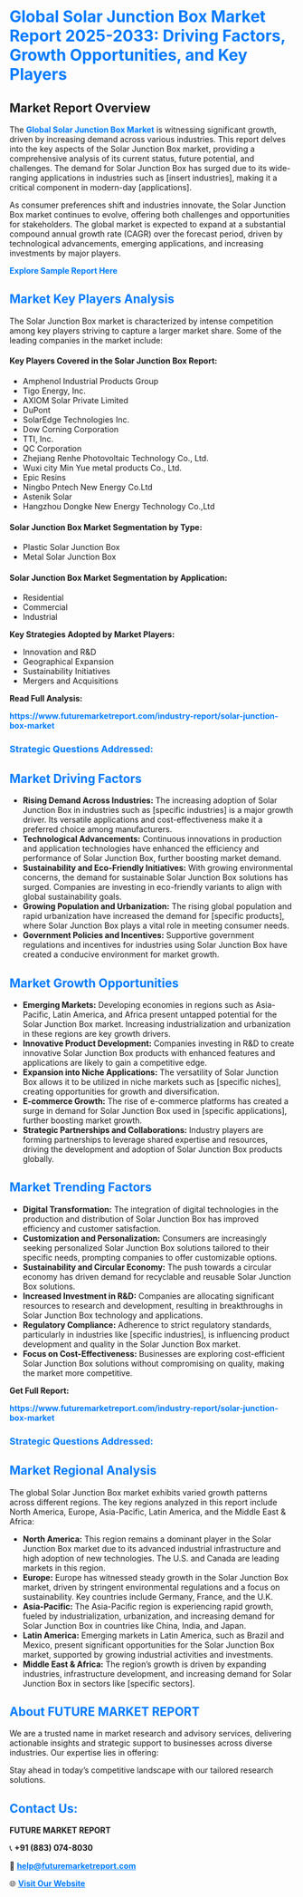 <h1 style="color: #007BFF;">Global Solar Junction Box Market Report 2025-2033: Driving Factors, Growth Opportunities, and Key Players</h1>

<section id="overview">
<h2>Market Report Overview</h2>
<p>The <a href="https://www.futuremarketreport.com/industry-report/solar-junction-box-market" style="color: #007BFF; text-decoration: none;"><strong>Global Solar Junction Box Market</strong></a> is witnessing significant growth, driven by increasing demand across various industries. This report delves into the key aspects of the Solar Junction Box market, providing a comprehensive analysis of its current status, future potential, and challenges. The demand for Solar Junction Box has surged due to its wide-ranging applications in industries such as [insert industries], making it a critical component in modern-day [applications].</p>
<p>As consumer preferences shift and industries innovate, the Solar Junction Box market continues to evolve, offering both challenges and opportunities for stakeholders. The global market is expected to expand at a substantial compound annual growth rate (CAGR) over the forecast period, driven by technological advancements, emerging applications, and increasing investments by major players.</p>
</section>

<section id="overview">
<p><a href="https://www.futuremarketreport.com/request-sample/reportId=89099" style="color: #007BFF; text-decoration: none;"><strong>Explore Sample Report Here</strong></a></p>
</section>

<section id="key-players">
<h2 style="color: #007BFF;">Market Key Players Analysis</h2>
<p>The Solar Junction Box market is characterized by intense competition among key players striving to capture a larger market share. Some of the leading companies in the market include:</p>
<h4>Key Players Covered in the Solar Junction Box Report:</h4>
<ul><li>Amphenol Industrial Products Group</li><li>Tigo Energy, Inc.</li><li>AXIOM Solar Private Limited</li><li>DuPont</li><li>SolarEdge Technologies Inc.</li><li>Dow Corning Corporation</li><li>TTI, Inc.</li><li>QC Corporation</li><li>Zhejiang Renhe Photovoltaic Technology Co., Ltd.</li><li>Wuxi city Min Yue metal products Co., Ltd.</li><li>Epic Resins</li><li>Ningbo Pntech New Energy Co.Ltd</li><li>Astenik Solar</li><li>Hangzhou Dongke New Energy Technology Co.,Ltd</li></ul>
<h4>Solar Junction Box Market Segmentation by Type:</h4>
<ul><li>Plastic Solar Junction Box</li><li>Metal Solar Junction Box</li></ul>

<h4>Solar Junction Box Market Segmentation by Application:</h4>
<ul><li>Residential</li><li>Commercial</li><li>Industrial</li></ul>
<p><strong>Key Strategies Adopted by Market Players:</strong></p>
<ul>
<li>Innovation and R&D</li>
<li>Geographical Expansion</li>
<li>Sustainability Initiatives</li>
<li>Mergers and Acquisitions</li>
</ul>
</section>

<section>
<p><strong>Read Full Analysis: </strong></p><a href="https://www.futuremarketreport.com/industry-report/solar-junction-box-market" style="color: #007BFF; text-decoration: none;"><strong>https://www.futuremarketreport.com/industry-report/solar-junction-box-market</strong></a>
<h3 style="color: #007BFF;">Strategic Questions Addressed:</h3>
</section>

<section id="driving-factors">
<h2 style="color: #007BFF;">Market Driving Factors</h2>
<ul>
<li><strong>Rising Demand Across Industries:</strong> The increasing adoption of Solar Junction Box in industries such as [specific industries] is a major growth driver. Its versatile applications and cost-effectiveness make it a preferred choice among manufacturers.</li>
<li><strong>Technological Advancements:</strong> Continuous innovations in production and application technologies have enhanced the efficiency and performance of Solar Junction Box, further boosting market demand.</li>
<li><strong>Sustainability and Eco-Friendly Initiatives:</strong> With growing environmental concerns, the demand for sustainable Solar Junction Box solutions has surged. Companies are investing in eco-friendly variants to align with global sustainability goals.</li>
<li><strong>Growing Population and Urbanization:</strong> The rising global population and rapid urbanization have increased the demand for [specific products], where Solar Junction Box plays a vital role in meeting consumer needs.</li>
<li><strong>Government Policies and Incentives:</strong> Supportive government regulations and incentives for industries using Solar Junction Box have created a conducive environment for market growth.</li>
</ul>
</section>

<section id="growth-opportunities">
<h2 style="color: #007BFF;">Market Growth Opportunities</h2>
<ul>
<li><strong>Emerging Markets:</strong> Developing economies in regions such as Asia-Pacific, Latin America, and Africa present untapped potential for the Solar Junction Box market. Increasing industrialization and urbanization in these regions are key growth drivers.</li>
<li><strong>Innovative Product Development:</strong> Companies investing in R&D to create innovative Solar Junction Box products with enhanced features and applications are likely to gain a competitive edge.</li>
<li><strong>Expansion into Niche Applications:</strong> The versatility of Solar Junction Box allows it to be utilized in niche markets such as [specific niches], creating opportunities for growth and diversification.</li>
<li><strong>E-commerce Growth:</strong> The rise of e-commerce platforms has created a surge in demand for Solar Junction Box used in [specific applications], further boosting market growth.</li>
<li><strong>Strategic Partnerships and Collaborations:</strong> Industry players are forming partnerships to leverage shared expertise and resources, driving the development and adoption of Solar Junction Box products globally.</li>
</ul>
</section>

<section id="trending-factors">
<h2 style="color: #007BFF;">Market Trending Factors</h2>
<ul>
<li><strong>Digital Transformation:</strong> The integration of digital technologies in the production and distribution of Solar Junction Box has improved efficiency and customer satisfaction.</li>
<li><strong>Customization and Personalization:</strong> Consumers are increasingly seeking personalized Solar Junction Box solutions tailored to their specific needs, prompting companies to offer customizable options.</li>
<li><strong>Sustainability and Circular Economy:</strong> The push towards a circular economy has driven demand for recyclable and reusable Solar Junction Box solutions.</li>
<li><strong>Increased Investment in R&D:</strong> Companies are allocating significant resources to research and development, resulting in breakthroughs in Solar Junction Box technology and applications.</li>
<li><strong>Regulatory Compliance:</strong> Adherence to strict regulatory standards, particularly in industries like [specific industries], is influencing product development and quality in the Solar Junction Box market.</li>
<li><strong>Focus on Cost-Effectiveness:</strong> Businesses are exploring cost-efficient Solar Junction Box solutions without compromising on quality, making the market more competitive.</li>
</ul>
</section>

<section>
<p><strong>Get Full Report: </strong></p><a href="https://www.futuremarketreport.com/industry-report/solar-junction-box-market" style="color: #007BFF; text-decoration: none;"><strong>https://www.futuremarketreport.com/industry-report/solar-junction-box-market</strong></a>
<h3 style="color: #007BFF;">Strategic Questions Addressed:</h3>
</section>


<section id="regional-analysis">
<h2 style="color: #007BFF;">Market Regional Analysis</h2>
<p>The global Solar Junction Box market exhibits varied growth patterns across different regions. The key regions analyzed in this report include North America, Europe, Asia-Pacific, Latin America, and the Middle East & Africa:</p>
<ul>
<li><strong>North America:</strong> This region remains a dominant player in the Solar Junction Box market due to its advanced industrial infrastructure and high adoption of new technologies. The U.S. and Canada are leading markets in this region.</li>
<li><strong>Europe:</strong> Europe has witnessed steady growth in the Solar Junction Box market, driven by stringent environmental regulations and a focus on sustainability. Key countries include Germany, France, and the U.K.</li>
<li><strong>Asia-Pacific:</strong> The Asia-Pacific region is experiencing rapid growth, fueled by industrialization, urbanization, and increasing demand for Solar Junction Box in countries like China, India, and Japan.</li>
<li><strong>Latin America:</strong> Emerging markets in Latin America, such as Brazil and Mexico, present significant opportunities for the Solar Junction Box market, supported by growing industrial activities and investments.</li>
<li><strong>Middle East & Africa:</strong> The region’s growth is driven by expanding industries, infrastructure development, and increasing demand for Solar Junction Box in sectors like [specific sectors].</li>
</ul>
</section>

<footer>
<h2 style="color: #007BFF;">About FUTURE MARKET REPORT</h2>
<p>We are a trusted name in market research and advisory services, delivering actionable insights and strategic support to businesses across diverse industries. Our expertise lies in offering:</p>

<p>Stay ahead in today’s competitive landscape with our tailored research solutions.</p>

<h2 style="color: #007BFF;">Contact Us:</h2>
<p><strong>FUTURE MARKET REPORT</strong></p>
<p>📞 <strong>+91 (883) 074-8030</strong></p>
<p>📧 <strong><a href="mailto:help@futuremarketreport.com" style="color: #007BFF;">help@futuremarketreport.com</a></strong></p>
<p>🌐 <strong><a href="https://www.futuremarketreport.com/" style="color: #007BFF;">Visit Our Website</a></strong></p>
</footer>